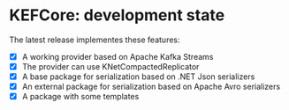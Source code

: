 # KEFCore: development state

The latest release implementes these features:

* [x] A working provider based on Apache Kafka Streams
* [x] The provider can use KNetCompactedReplicator
* [x] A base package for serialization based on .NET Json serializers
* [x] An external package for serialization based on Apache Avro serializers
* [x] A package with some templates